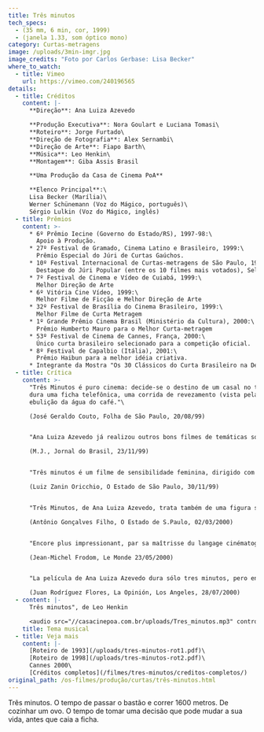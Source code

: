 ```yaml
---
title: Três minutos
tech_specs:
  - (35 mm, 6 min, cor, 1999)
  - (janela 1.33, som óptico mono)
category: Curtas-metragens
image: /uploads/3min-imgr.jpg
image_credits: "Foto por Carlos Gerbase: Lisa Becker"
where_to_watch:
  - title: Vimeo
    url: https://vimeo.com/240196565
details:
  - title: Créditos
    content: |-
      **Direção**: Ana Luiza Azevedo

      **Produção Executiva**: Nora Goulart e Luciana Tomasi\
      **Roteiro**: Jorge Furtado\
      **Direção de Fotografia**: Alex Sernambi\
      **Direção de Arte**: Fiapo Barth\
      **Música**: Leo Henkin\
      **Montagem**: Giba Assis Brasil

      **Uma Produção da Casa de Cinema PoA**

      **Elenco Principal**:\
      Lisa Becker (Marília)\
      Werner Schünemann (Voz do Mágico, português)\
      Sérgio Lulkin (Voz do Mágico, inglês)
  - title: Prêmios
    content: >-
      * 6º Prêmio Iecine (Governo do Estado/RS), 1997-98:\
        Apoio à Produção.
      * 27º Festival de Gramado, Cinema Latino e Brasileiro, 1999:\
        Prêmio Especial do Júri de Curtas Gaúchos.
      * 10º Festival Internacional de Curtas-metragens de São Paulo, 1999:\
        Destaque do Júri Popular (entre os 10 filmes mais votados), Seleção Do Espaço Unibanco
      * 7º Festival de Cinema e Vídeo de Cuiabá, 1999:\
        Melhor Direção de Arte
      * 6º Vitória Cine Vídeo, 1999:\
        Melhor Filme de Ficção e Melhor Direção de Arte
      * 32º Festival de Brasília do Cinema Brasileiro, 1999:\
        Melhor Filme de Curta Metragem
      * 1º Grande Prêmio Cinema Brasil (Ministério da Cultura), 2000:\
        Prêmio Humberto Mauro para o Melhor Curta-metragem
      * 53º Festival de Cinema de Cannes, França, 2000:\
        Único curta brasileiro selecionado para a competição oficial.
      * 8º Festival de Capalbio (Itália), 2001:\
        Prêmio Haibun para a melhor idéia criativa.
      * Integrante da Mostra "Os 30 Clássicos do Curta Brasileiro na Década de 90", a partir de seleção feita por personalidades do cinema do país.
  - title: Crítica
    content: >-
      "Três Minutos é puro cinema: decide-se o destino de um casal no tempo que
      dura uma ficha telefônica, uma corrida de revezamento (vista pela TV) e a
      ebulição da água do café."\

      (José Geraldo Couto, Folha de São Paulo, 20/08/99)


      "Ana Luiza Azevedo já realizou outros bons filmes de temáticas social, e aqui ela passa seu recado sobre a condição feminina na sociedade de hoje através de uma mensagem deixada em uma secretária eletrônica."\

      (M.J., Jornal do Brasil, 23/11/99)


      "Três minutos é um filme de sensibilidade feminina, dirigido com talento e rigor. Esse é o tempo em que se pode tomar a decisão que vai mudar uma vida - ou duas, já que a decisão é de uma mulher que precisa encarar o dilema de ir embora e deixar o homem que ama ou ficar com ele e frustrar-se. Bonito e delicado.\

      (Luiz Zanin Oricchio, O Estado de São Paulo, 30/11/99)


      "Três Minutos, de Ana Luiza Azevedo, trata também de uma figura socialmente eclipsada - no caso, a mulher de um mágico de circo mambembe. A luz crepuscular define o destino dessa mulher ansiosa não por uma vida nômade a aventureira, mas sedentária e segura. A imagem de um trailer no descampado, a figura de Mandrake pintada na lataria e a voz do mágico na secretária eletrônica, dizendo que nem mesmo ele pode estar em todos os lugares ao mesmo tempo, sugerem uma aproximação com o imaginário felliniano. (...) Três Minutos representa mais do que um drama particular. É um painel sociológico feito com muita imaginação, sensibilidade e um cuidado raro de produção (a cargo de Fiapo Barth)."\

      (Antônio Gonçalves Filho, O Estado de S.Paulo, 02/03/2000)


      "Encore plus impressionant, par sa maîtrisse du langage cinématographique, est TROIS MINUTES, de la Brésillienne Ana Luiza Azevedo, qui, en deux fois plus de temps que ne le prétend son titre, construit une subtile évocation du paysage mental d'une femme victime d'un rêve d'enfance. Tous les films de ce programme racontent des histoires, ou les suggèrent, aucun n'enonce un discours, préferant faire confiance à la mise en scène et à ses moyens particulliers pour produire émotion et amusement."\

      (Jean-Michel Frodom, Le Monde 23/05/2000)


      "La película de Ana Luiza Azevedo dura sólo tres minutos, pero en ésta hay dos temas fundamentales: la ruptura sentimental y el deseo de encontrar un mejor futuro."\

      (Juan Rodríguez Flores, La Opinión, Los Angeles, 28/07/2000)
  - content: |-
      Três minutos", de Leo Henkin

      <audio src="//casacinepoa.com.br/uploads/Tres_minutos.mp3" controls />
    title: Tema musical
  - title: Veja mais
    content: |-
      [Roteiro de 1993](/uploads/tres-minutos-rot1.pdf)\
      [Roteiro de 1998](/uploads/tres-minutos-rot2.pdf)\
      Cannes 2000\
      [Créditos completos](/filmes/tres-minutos/creditos-completos/)
original_path: /os-filmes/produção/curtas/três-minutos.html
---
```

Três minutos. O tempo de passar o bastão e correr 1600 metros. De cozinhar um ovo. O tempo de tomar uma decisão que pode mudar a sua vida, antes que caia a ficha.
